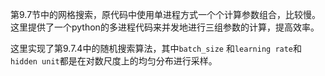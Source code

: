 第9.7节中的网格搜索，原代码中使用单进程方式一个个计算参数组合，比较慢。这里提供了一个python的多进程代码来并发地进行三组参数的计算，提高效率。

这里实现了第9.7.4中的随机搜索算法，其中`batch_size` 和`learning rate`和`hidden unit`都是在对数尺度上的均匀分布进行采样。